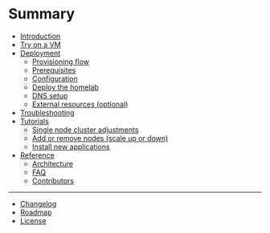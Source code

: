 # Summary

- [Introduction](introduction.md)
- [Try on a VM](try_on_a_vm.md)
- [Deployment](./deployment/README.md)
  - [Provisioning flow](./deployment/provisioning_flow.md)
  - [Prerequisites](./deployment/prerequisites.md)
  - [Configuration](./deployment/configuration.md)
  - [Deploy the homelab](./deployment/deployment.md)
  - [DNS setup](./deployment/dns.md)
  - [External resources (optional)](./deployment/external_resources.md)
- [Troubleshooting](./troubleshooting.md)
- [Tutorials]()
  - [Single node cluster adjustments](./tutorials/single_node_cluster_adjustments.md)
  - [Add or remove nodes (scale up or down)]()
  - [Install new applications]()
- [Reference](./reference/README.md)
  - [Architecture]()
  - [FAQ](./reference/faq.md)
  - [Contributors](./reference/contributors.md)

---

- [Changelog](./changelog.md)
- [Roadmap](./roadmap.md)
- [License](./license.md)
